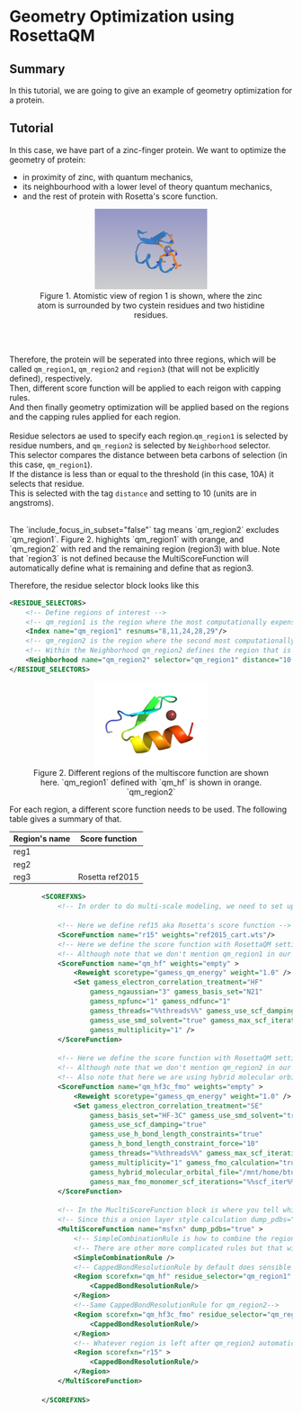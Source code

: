 # Geometry Optimization using RosettaQM

## Summary
In this tutorial, we are going to give an example of geometry optimization for a protein.

## Tutorial
In this case, we have part of a zinc-finger protein. We want to optimize the geometry of protein:
* in proximity of zinc, with quantum mechanics,
* its neighbourhood with a lower level of theory quantum mechanics,
* and the rest of protein with Rosetta's score function.

<figure align="center"> 
<img src="../../../images/GeometryOptimizationRosettaQM_region1.png" alt="drawing" width="200"/> 
<figcaption>Figure 1. Atomistic view of region 1 is shown, where the zinc atom is surrounded by two cystein residues and two histidine residues. </figcaption> 
</figure> 
 <br />
 <br />
 
Therefore, the protein will be seperated into three regions, which will be called `qm_region1`, `qm_region2` and `region3` (that will not be explicitly defined), respectively. 
<br />
Then, different score function will be applied to each reigon with capping rules.
<br />
And then finally geometry optimization will be applied based on the regions and the capping rules applied for each region. <br />
<br />
Residue selectors ae used to specify each region.`qm_region1` is selected by residue numbers, and `qm_region2` is selected by `Neighborhood` selector.<br /> 
This selector compares the distance between beta carbons of selection (in this case, `qm_region1`). <br />
If the distance is less than or equal to the threshold (in this case, 10A) it selects that residue. <br />
This is selected with the tag `distance` and setting to 10 (units are in angstroms). 

<br />
The `include_focus_in_subset="false"` tag means `qm_region2` excludes `qm_region1`. Figure 2. highights `qm_region1` with orange, and `qm_region2` with red and the remaining region (region3) with blue. 
Note that `region3` is not defined because the MultiScoreFunction will automatically define what is remaining and define that as region3.


Therefore, the residue selector block looks like this

```xml
<RESIDUE_SELECTORS>
    <!-- Define regions of interest -->
    <!-- qm_region1 is the region where the most computationally expensive calculation is going to take place. -->
    <Index name="qm_region1" resnums="8,11,24,28,29"/>
    <!-- qm_region2 is the region where the second most computationally expensive calculation is going to take place. -->
    <!-- Within the Neighborhood qm_region2 defines the region that is within 10.0 from qm_region1 and not including the atoms in qm_region1 (which is done using the tag include_focus_in_subset  -->
    <Neighborhood name="qm_region2" selector="qm_region1" distance="10.0" include_focus_in_subset="false" />
</RESIDUE_SELECTORS>
```

<figure align="center">
<img src="../../../images/GeometryOptimizationRosettaQM_image1.png" alt="drawing" width="200"/>
<figcaption>Figure 2. Different regions of the multiscore function are shown here. `qm_region1` defined with `qm_hf` is shown in orange. `qm_region2` </figcaption>
</figure>

For each region, a different score function needs to be used. The following table gives a summary of that.

| Region's name | Score function |
|-------------|----------------|
| reg1 | |
| reg2 | 
| reg3 | Rosetta ref2015 |


```xml
        <SCOREFXNS>
            <!-- In order to do multi-scale modeling, we need to set up the different score function that will used for the different regions of your system.  -->

            <!-- Here we define ref15 aka Rosetta's score function -->
            <ScoreFunction name="r15" weights="ref2015_cart.wts"/>
            <!-- Here we define the score function with RosettaQM setting for the most rigorous part aka qm_region1  -->
            <!-- Although note that we don't mention qm_region1 in our score function. That is later.-->
            <ScoreFunction name="qm_hf" weights="empty" >
                <Reweight scoretype="gamess_qm_energy" weight="1.0" />
                <Set gamess_electron_correlation_treatment="HF"
                    gamess_ngaussian="3" gamess_basis_set="N21"
                    gamess_npfunc="1" gamess_ndfunc="1"
                    gamess_threads="%%threads%%" gamess_use_scf_damping="true"
                    gamess_use_smd_solvent="true" gamess_max_scf_iterations="%%scf_iter%%"
                    gamess_multiplicity="1" />
            </ScoreFunction>

            <!-- Here we define the score function with RosettaQM setting for the second rigorous part aka qm_region2  -->
            <!-- Although note that we don't mention qm_region2 in our score function. That is later.-->
            <!-- Also note that here we are using hybrid molecular orbital approx (HMO) -->
            <ScoreFunction name="qm_hf3c_fmo" weights="empty" >
                <Reweight scoretype="gamess_qm_energy" weight="1.0" />
                <Set gamess_electron_correlation_treatment="SE"
                    gamess_basis_set="HF-3C" gamess_use_smd_solvent="true"
                    gamess_use_scf_damping="true"
                    gamess_use_h_bond_length_constraints="true"
                    gamess_h_bond_length_constraint_force="10"
                    gamess_threads="%%threads%%" gamess_max_scf_iterations="%%scf_iter%%"
                    gamess_multiplicity="1" gamess_fmo_calculation="true" gamess_hybrid_molecular_orbital="HF-3c"
                    gamess_hybrid_molecular_orbital_file="/mnt/home/bturzo/ceph/Applications/gamess/tools/fmo/HMO/HMOs.txt"
                    gamess_max_fmo_monomer_scf_iterations="%%scf_iter%%" />
            </ScoreFunction>

            <!-- In the MucltiScoreFunction block is where you tell which region is going to be treated with which level calculation-->
            <!-- Since this a onion layer style calculation dump_pdbs="true" option will dump out all the layers of system that has been defined-->
            <MultiScoreFunction name="msfxn" dump_pdbs="true" >
                <!-- SimpleCombinationRule is how to combine the region. And how to subtract of the energies from each region in order avoid double counting-->
                <!-- There are other more complicated rules but that will not be discussed here and is a treat for another tutorial-->
                <SimpleCombinationRule />
                <!-- CappedBondResolutionRule by default does sensible capping, other capping rules available and can be passed with options-->
                <Region scorefxn="qm_hf" residue_selector="qm_region1" >
                    <CappedBondResolutionRule/>
                </Region>
                <!--Same CappedBondResolutionRule for qm_region2-->
                <Region scorefxn="qm_hf3c_fmo" residue_selector="qm_region2">
                    <CappedBondResolutionRule/>
                </Region>
                <!-- Whatever region is left after qm_region2 automatically gets defined to region3 and is now scored with r15 (as in rosetta score function) -->
                <Region scorefxn="r15" >
                    <CappedBondResolutionRule/>
                </Region>
            </MultiScoreFunction>

        </SCOREFXNS>
```
